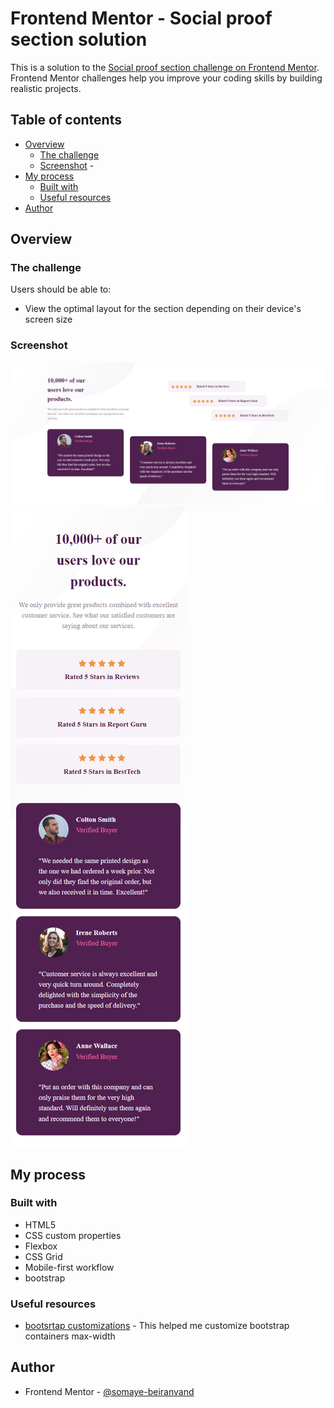 # Frontend Mentor - Social proof section solution

This is a solution to the [Social proof section challenge on Frontend Mentor](https://www.frontendmentor.io/challenges/social-proof-section-6e0qTv_bA). Frontend Mentor challenges help you improve your coding skills by building realistic projects. 

## Table of contents

- [Overview](#overview)
  - [The challenge](#the-challenge)
  - [Screenshot](#screenshot)  - 
- [My process](#my-process)
  - [Built with](#built-with)  
  - [Useful resources](#useful-resources)
- [Author](#author)

## Overview

### The challenge

Users should be able to:

- View the optimal layout for the section depending on their device's screen size

### Screenshot

![](./images/desktop.png)
![](./images/mobile.png)

## My process

### Built with

- HTML5
- CSS custom properties
- Flexbox
- CSS Grid
- Mobile-first workflow
- bootstrap

### Useful resources

- [bootsrtap customizations](https://www.youtube.com/watch?v=nCX3QVl_PiI) - This helped me customize bootstrap containers max-width


## Author
- Frontend Mentor - [@somaye-beiranvand](https://www.frontendmentor.io/profile/yourusername)



